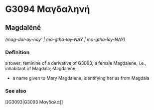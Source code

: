 # G3094 Μαγδαληνή

## Magdalēnḗ

_(mag-dal-ay-nay' | ma-gtha-lay-NAY | ma-gtha-lay-NAY)_

### Definition

a tower; feminine of a derivative of G3093; a female Magdalene, i.e., inhabitant of Magdala; Magdalene; 

- a name given to Mary Magdalene, identifying her as from Magdala

### See also

[[G3093|G3093 Μαγδαλά]]

